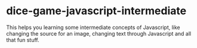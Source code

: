 # dice-game-javascript-intermediate
This helps you learning some intermediate concepts of Javascript, like changing the source for an image, changing text through Javascript and all that fun stuff.
